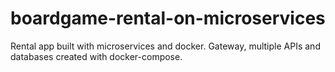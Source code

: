 # boardgame-rental-on-microservices
Rental app built with microservices and docker. 
Gateway, multiple APIs and databases created with docker-compose.

